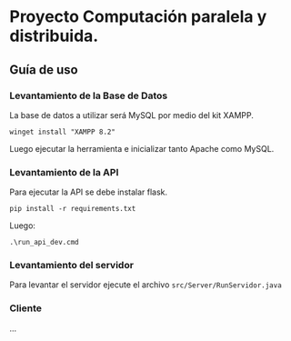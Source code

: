 # Proyecto Computación paralela y distribuida.

## Guía de uso

### Levantamiento de la Base de Datos

La base de datos a utilizar será MySQL por medio del kit XAMPP.
```
winget install "XAMPP 8.2"
```

Luego ejecutar la herramienta e inicializar tanto Apache como MySQL.

### Levantamiento de la API

Para ejecutar la API se debe instalar flask.

```
pip install -r requirements.txt
```

Luego:

```
.\run_api_dev.cmd
```

### Levantamiento del servidor

Para levantar el servidor ejecute el archivo `src/Server/RunServidor.java`

### Cliente

...